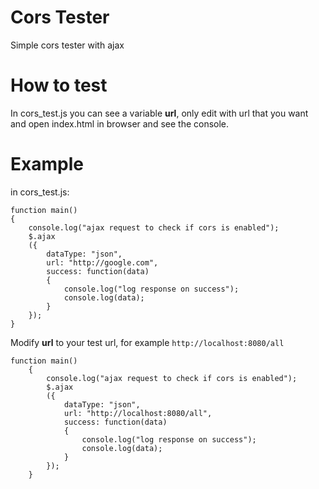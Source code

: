# Cors Tester 

Simple cors tester with ajax

# How to test

In cors_test.js you can see a variable **url**, only edit with url that you want and open index.html in browser and see the console.

# Example
in cors_test.js:

    function main() 
    {
        console.log("ajax request to check if cors is enabled");
        $.ajax
        ({
            dataType: "json",
            url: "http://google.com",
            success: function(data) 
            {
                console.log("log response on success");
                console.log(data);
            }
        });
    }

Modify **url** to your test url, for example `http://localhost:8080/all`

    function main() 
        {
            console.log("ajax request to check if cors is enabled");
            $.ajax
            ({
                dataType: "json",
                url: "http://localhost:8080/all",
                success: function(data) 
                {
                    console.log("log response on success");
                    console.log(data);
                }
            });
        }


